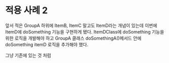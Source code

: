 # 적용 사례 2
앞서 적은 GroupA 하위에 ItemB, ItemC 말고도 ItemD라는 개념이 있는데 이번에 ItemD에 doSomething 기능을 구현하게 됐다. ItemDClass에 doSomething 기능을 위한 로직을 개발해야 하고 GroupA 클래스 doSomethingA()메서드 안에 doSomething itemD 로직을 추가해야 했다.

그냥 기존에 있는 것 처럼 